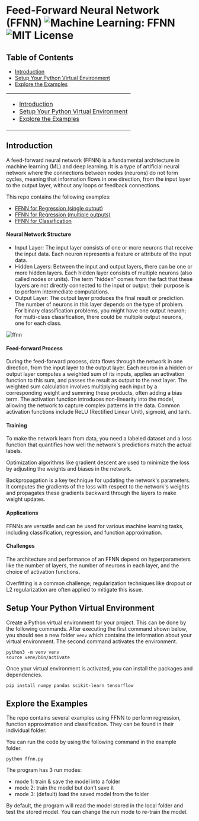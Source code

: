 # Feed-Forward Neural Network (FFNN) ![Machine Learning: FFNN](https://img.shields.io/badge/Machine%20Learning-Neural%20Network-blueviolet) ![MIT License](https://img.shields.io/badge/License-MIT-green?logo=github)

## Table of Contents
- [Introduction](#intro)
- [Setup Your Python Virtual Environment](#setup)
- [Explore the Examples](#examples)

<table>
<tr>
<td valign="top">
    <ul>
        <li><a href=#intro>Introduction</a></li>
        <li><a href=#setup>Setup Your Python Virtual Environment</a></li>
        <li><a href=#examples>Explore the Examples</a></li>
    </ul>
</td>
</tr></table>


## Introduction<a name=intro></a>

A feed-forward neural network (FFNN) is a fundamental architecture in machine learning (ML) and deep learning. It is a type of artificial neural network where the connections between nodes (neurons) do not form cycles, meaning that information flows in one direction, from the input layer to the output layer, without any loops or feedback connections.

This repo contains the following examples:
- [FFNN for Regression (single output)](https://github.com/cfoh/FFNN-Examples/tree/main/regression)
- [FFNN for Regression (multiple outputs)](https://github.com/cfoh/FFNN-Examples/tree/main/regression2)
- [FFNN for Classification](https://github.com/cfoh/FFNN-Examples/tree/main/classification)

#### Neural Network Structure

- Input Layer: The input layer consists of one or more neurons that receive the input data. 
  Each neuron represents a feature or attribute of the input data.
- Hidden Layers: Between the input and output layers, there can be one or more hidden layers. 
  Each hidden layer consists of multiple neurons (also called nodes or units). The term "hidden" comes from the fact that these layers are not directly connected to the input or output; their purpose is to perform intermediate computations.
- Output Layer: The output layer produces the final result or prediction. 
  The number of neurons in this layer depends on the type of problem. For binary classification problems, you might have one output neuron; for multi-class classification, there could be multiple output neurons, one for each class.

![ffnn](https://github.com/cfoh/FFNN-Examples/assets/51439829/52b8b1d8-6a36-4df4-a727-b73b092e164f)

#### Feed-forward Process

During the feed-forward process, data flows through the network in one direction, from the input layer to the output layer.
Each neuron in a hidden or output layer computes a weighted sum of its inputs, applies an activation function to this sum, and passes the result as output to the next layer.
The weighted sum calculation involves multiplying each input by a corresponding weight and summing these products, often adding a bias term.
The activation function introduces non-linearity into the model, allowing the network to capture complex patterns in the data. Common activation functions include ReLU (Rectified Linear Unit), sigmoid, and tanh.

#### Training

To make the network learn from data, you need a labeled dataset and a loss function that quantifies how well the network's predictions match the actual labels.

Optimization algorithms like gradient descent are used to minimize the loss by adjusting the weights and biases in the network.

Backpropagation is a key technique for updating the network's parameters. It computes the gradients of the loss with respect to the network's weights and propagates these gradients backward through the layers to make weight updates.

#### Applications

FFNNs are versatile and can be used for various machine learning tasks, including classification, regression, and function approximation.

#### Challenges

The architecture and performance of an FFNN depend on hyperparameters like the number of layers, the number of neurons in each layer, and the choice of activation functions.

Overfitting is a common challenge; regularization techniques like dropout or L2 regularization are often applied to mitigate this issue.

## Setup Your Python Virtual Environment <a name=esetup></a>

Create a Python virtual environment for your project. This can be done by the following commands. After executing the first command shown below, you should see a new folder `venv` which contains the information about your virtual environment. The second command activates the environment.

```
python3 -m venv venv
source venv/bin/activate
```

Once your virtual environment is activated, you can install the packages and dependencies.

```
pip install numpy pandas scikit-learn tensorflow
```

## Explore the Examples <a name=examples></a>

The repo contains several examples using FFNN to perform regression, function approximation and classification. They can be found in their individual folder. 

You can run the code by using the following command in the example folder. 

```
python ffnn.py
```

The program has 3 run modes:
- mode 1: train & save the model into a folder
- mode 2: train the model but don't save it
- mode 3: (default) load the saved model from the folder

By default, the program will read the model stored in the local folder and test the stored model. You can change the run mode to re-train the model.

